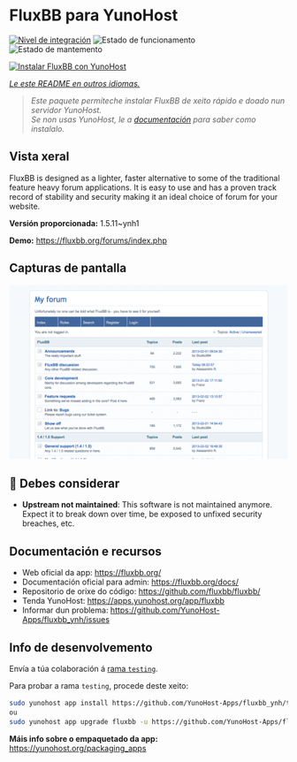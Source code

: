 <!--
NOTA: Este README foi creado automáticamente por <https://github.com/YunoHost/apps/tree/master/tools/readme_generator>
NON debe editarse manualmente.
-->

# FluxBB para YunoHost

[![Nivel de integración](https://dash.yunohost.org/integration/fluxbb.svg)](https://dash.yunohost.org/appci/app/fluxbb) ![Estado de funcionamento](https://ci-apps.yunohost.org/ci/badges/fluxbb.status.svg) ![Estado de mantemento](https://ci-apps.yunohost.org/ci/badges/fluxbb.maintain.svg)

[![Instalar FluxBB con YunoHost](https://install-app.yunohost.org/install-with-yunohost.svg)](https://install-app.yunohost.org/?app=fluxbb)

*[Le este README en outros idiomas.](./ALL_README.md)*

> *Este paquete permíteche instalar FluxBB de xeito rápido e doado nun servidor YunoHost.*  
> *Se non usas YunoHost, le a [documentación](https://yunohost.org/install) para saber como instalalo.*

## Vista xeral

FluxBB is designed as a lighter, faster alternative to some of the traditional feature heavy forum applications. It is easy to use and has a proven track record of stability and security making it an ideal choice of forum for your website.


**Versión proporcionada:** 1.5.11~ynh1

**Demo:** <https://fluxbb.org/forums/index.php>

## Capturas de pantalla

![Captura de pantalla de FluxBB](./doc/screenshots/fluxbb_screenshot.png)

## :red_circle: Debes considerar

- **Upstream not maintained**: This software is not maintained anymore. Expect it to break down over time, be exposed to unfixed security breaches, etc.

## Documentación e recursos

- Web oficial da app: <https://fluxbb.org/>
- Documentación oficial para admin: <https://fluxbb.org/docs/>
- Repositorio de orixe do código: <https://github.com/fluxbb/fluxbb/>
- Tenda YunoHost: <https://apps.yunohost.org/app/fluxbb>
- Informar dun problema: <https://github.com/YunoHost-Apps/fluxbb_ynh/issues>

## Info de desenvolvemento

Envía a túa colaboración á [rama `testing`](https://github.com/YunoHost-Apps/fluxbb_ynh/tree/testing).

Para probar a rama `testing`, procede deste xeito:

```bash
sudo yunohost app install https://github.com/YunoHost-Apps/fluxbb_ynh/tree/testing --debug
ou
sudo yunohost app upgrade fluxbb -u https://github.com/YunoHost-Apps/fluxbb_ynh/tree/testing --debug
```

**Máis info sobre o empaquetado da app:** <https://yunohost.org/packaging_apps>
